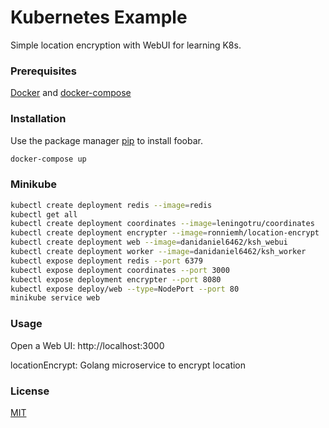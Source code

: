 # Kubernetes Example

Simple location encryption with WebUI for learning K8s.

### Prerequisites

[Docker](https://docs.docker.com/get-docker/) and [docker-compose](https://docs.docker.com/compose/install/)

### Installation

Use the package manager [pip](https://pip.pypa.io/en/stable/) to install foobar.

```bash
docker-compose up
```

### Minikube 

```bash
kubectl create deployment redis --image=redis
kubectl get all
kubectl create deployment coordinates --image=leningotru/coordinates
kubectl create deployment encrypter --image=ronniemh/location-encrypt
kubectl create deployment web --image=danidaniel6462/ksh_webui
kubectl create deployment worker --image=danidaniel6462/ksh_worker
kubectl expose deployment redis --port 6379
kubectl expose deployment coordinates --port 3000
kubectl expose deployment encrypter --port 8080
kubectl expose deploy/web --type=NodePort --port 80
minikube service web
```



### Usage

Open a Web UI: http://localhost:3000

locationEncrypt: Golang microservice to encrypt location


### License
[MIT](https://choosealicense.com/licenses/mit/)